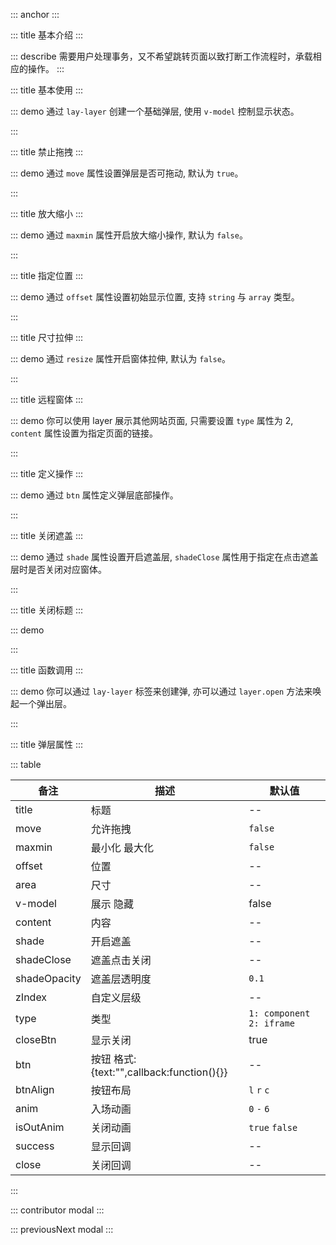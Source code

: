 ::: anchor
:::

::: title 基本介绍
:::

::: describe 需要用户处理事务，又不希望跳转页面以致打断工作流程时，承载相应的操作。
:::

::: title 基本使用
:::

::: demo 通过 `lay-layer` 创建一个基础弹层, 使用 `v-model` 控制显示状态。

<template>
  <lay-button @click="changeVisible1">打开</lay-button>
  <lay-layer title="基础使用" v-model="visible1" :area="['500px','500px']">
      <lay-select v-model="value" placeholder="请选择">
        <lay-select-option :value="1" label="学习"></lay-select-option>
        <lay-select-option :value="2" label="编码"></lay-select-option>
        <lay-select-option :value="3" label="运动"></lay-select-option>
      </lay-select>
  </lay-layer>
</template>

<script>
import { ref, watch } from "vue";
import { useRoute, useRouter } from "vue-router";

export default {
  setup() {
    const visible1 = ref(false)
    const changeVisible1 = function() {
        visible1.value = !visible1.value
    }
    return {
        visible1,
        changeVisible1
    };
  }
};
</script>

:::

::: title 禁止拖拽
:::

::: demo 通过 `move` 属性设置弹层是否可拖动, 默认为 `true`。

<template>
  <lay-button @click="changeVisible2">打开</lay-button>
  <lay-layer title="标题" :move="false" v-model="visible2">
      内容  
  </lay-layer>
</template>

<script>
import { ref, watch } from "vue";
import { useRoute, useRouter } from "vue-router";
export default {
  setup() {
    const visible2 = ref(false)
    const changeVisible2 = function() {
        visible2.value = !visible2.value
    }
    return {
        visible2,
        changeVisible2
    };
  }
};
</script>

:::

::: title 放大缩小
:::

::: demo 通过 `maxmin` 属性开启放大缩小操作, 默认为 `false`。

<template>
  <lay-button @click="changeVisible3">打开</lay-button>
  <lay-layer title="标题" v-model="visible3" :maxmin="true">
      内容  
  </lay-layer>
</template>

<script>
import { ref, watch } from "vue";
import { useRoute, useRouter } from "vue-router";
export default {
  setup() {
    const visible3 = ref(false)
    const changeVisible3 = function() {
        visible3.value = !visible3.value
    }
    return {
        visible3,
        changeVisible3
    };
  }
};
</script>

:::

::: title 指定位置
:::

::: demo 通过 `offset` 属性设置初始显示位置, 支持 `string` 与 `array` 类型。

<template>
  <lay-button @click="changeVisible4">打开</lay-button>
  <lay-layer title="标题" v-model="visible4" move="true" :offset="['100px','100px']">
      内容  
  </lay-layer>
</template>

<script>
import { ref, watch } from "vue";
import { useRoute, useRouter } from "vue-router";
export default {
  setup() {
    const visible4 = ref(false)
    const changeVisible4 = function() {
        visible4.value = !visible4.value
    }
    return {
        visible4,
        changeVisible4
    };
  }
};
</script>

:::

::: title 尺寸拉伸
:::

::: demo 通过 `resize` 属性开启窗体拉伸, 默认为 `false`。

<template>
  <lay-button @click="changeVisible8" type="primary">尺寸拉伸</lay-button>
  <lay-layer title="拉伸尺寸" :resize="true" v-model="visible8">
      内容  
  </lay-layer>
</template>

<script>
import { ref, watch } from "vue";
import { useRoute, useRouter } from "vue-router";
export default {
  setup() {
    const visible8 = ref(false)
    const changeVisible8 = function() {
        visible8.value = !visible8.value
    }
    return {
        visible8,
        changeVisible8
    };
  }
};
</script>

:::

::: title 远程窗体
:::

::: demo 你可以使用 layer 展示其他网站页面, 只需要设置 `type` 属性为 2, `content` 属性设置为指定页面的链接。

<template>
  <lay-button @click="changeVisible5" type="primary">打开</lay-button>
  <lay-layer title="加载 Iframe 内容" :area="['500px','400px']" v-model="visible5" move="true" :type="2" content="http://www.pearadmin.com"></lay-layer>
</template>

<script>
import { ref, watch } from "vue";
import { useRoute, useRouter } from "vue-router";
export default {
  setup() {
    const visible5 = ref(false)
    const changeVisible5 = function() {
        visible5.value = !visible5.value
    }
    return {
        visible5,
        changeVisible5
    };
  }
};
</script>

:::

::: title 定义操作
:::

::: demo 通过 `btn` 属性定义弹层底部操作。

<template>
  <lay-button @click="changeVisible6">打开</lay-button>
  <lay-layer title="标题" v-model="visible6" :btn="btn6">
      内容  
  </lay-layer>
</template>

<script>
import { ref, watch } from "vue";
import { useRoute, useRouter } from "vue-router";
export default {
  setup() {
    const visible6 = ref(false)
    const changeVisible6 = function() {
        visible6.value = !visible6.value
    }
    const btn6 = [
        {text:'确认', callback: ()=>{ alert("确认事件") }},
        {text:'取消', callback: ()=>{ alert("取消事件") }}
    ]
    return {
        btn6,
        visible6,
        changeVisible6
    };
  }
};
</script>

:::

::: title 关闭遮盖
:::

::: demo 通过 `shade` 属性设置开启遮盖层, `shadeClose` 属性用于指定在点击遮盖层时是否关闭对应窗体。

<template>
  <lay-button @click="changeVisible7" type="primary">开启遮盖</lay-button>
  <lay-layer title="开启遮盖" move="true" shade="true" shadeClose="true" v-model="visible7">
    内容  
  </lay-layer>
</template>

<script>
import { ref, watch } from "vue";
import { useRoute, useRouter } from "vue-router";
export default {
  setup() {
    const visible7 = ref(false)
    const changeVisible7 = function() {
        visible7.value = !visible7.value
    }
    return {
        visible7,
        changeVisible7
    };
  }
};
</script>

:::

::: title 关闭标题
:::

::: demo

<template>
  <lay-button @click="changeVisible9" type="primary">关闭标题</lay-button>
  <lay-layer title="false" move="true" shade="false" v-model="visible9">
    内容  
  </lay-layer>
</template>

<script>
import { ref, watch } from "vue";
import { useRoute, useRouter } from "vue-router";
export default {
  setup() {
    const visible9 = ref(false)
    const changeVisible9 = function() {
        visible9.value = !visible9.value
    }
    return {
        visible9,
        changeVisible9
    };
  }
};
</script>

:::

::: title 函数调用
:::

::: demo 你可以通过 `lay-layer` 标签来创建弹, 亦可以通过 `layer.open` 方法来唤起一个弹出层。

<template>
  <lay-button @click="open" type="primary">打开</lay-button>
  <lay-button @click="close" type="primary">关闭</lay-button>
  <lay-button @click="closeAll" type="primary">关闭所有</lay-button>
</template>

<script>
import { ref, watch } from "vue";
import { layer } from "@layui/layer-vue"
import { useRoute, useRouter } from "vue-router";
export default {
  setup() {
    
    let id = null;
    
    const open = function() {
      id = layer.open({title:"标题",content:"内容", shade: false, btn: [
        {text:"关闭", callback: function(layerId) {
          layer.close(layerId);
        }}
      ]})
    }

    const close = function() {
      layer.close(id)
    }
    
    const closeAll = function() {
      layer.closeAll()
    }
    
    return {
        open,
        close,
        closeAll
    };
  }
};
</script>

:::

::: title 弹层属性
:::

::: table

| 备注            | 描述          | 默认值                     |
| --------------- | ------------- | --------------------------|
| title           | 标题          | --                         |
| move            | 允许拖拽      | `false`                    |
| maxmin          | 最小化 最大化 | `false`                    |
| offset          | 位置          | --                         |
| area            | 尺寸          | --                         |
| v-model         | 展示 隐藏     | false                      |
| content         | 内容          | --                         |
| shade           | 开启遮盖      | --                         |
| shadeClose      | 遮盖点击关闭  | --                         |
| shadeOpacity    | 遮盖层透明度  | `0.1`                         |
| zIndex          | 自定义层级    | --                         |
| type            | 类型          | `1: component` `2: iframe` |
| closeBtn        | 显示关闭      | true                       |
| btn             | 按钮 格式:{text:"",callback:function(){}} | --    |
| btnAlign        | 按钮布局      | `l` `r` `c`                |
| anim            | 入场动画      | `0` `-` `6`                |
| isOutAnim       | 关闭动画      | `true` `false`             |
| success            | 显示回调   | --                |
| close       | 关闭回调      | --             |

:::

::: contributor modal
:::  

::: previousNext modal
:::
